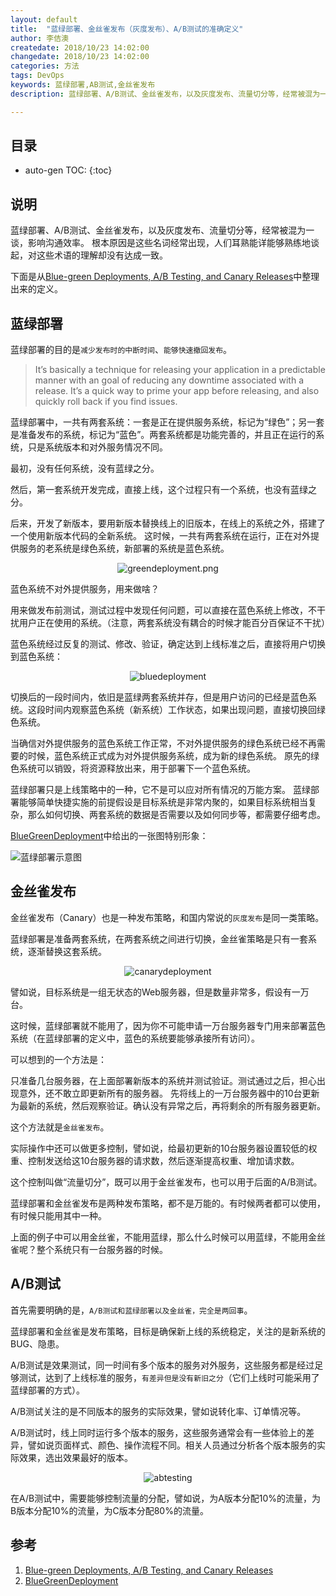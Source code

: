 ```yaml
---
layout: default
title:  "蓝绿部署、金丝雀发布（灰度发布）、A/B测试的准确定义"
author: 李佶澳
createdate: 2018/10/23 14:02:00
changedate: 2018/10/23 14:02:00
categories: 方法
tags: DevOps
keywords: 蓝绿部署,AB测试,金丝雀发布
description: 蓝绿部署、A/B测试、金丝雀发布，以及灰度发布、流量切分等，经常被混为一谈，人们耳熟能详能够熟练地谈起，对这些术语的理解却没有达成一致。

---
```


## 目录
* auto-gen TOC:
{:toc}

## 说明

蓝绿部署、A/B测试、金丝雀发布，以及灰度发布、流量切分等，经常被混为一谈，影响沟通效率。
根本原因是这些名词经常出现，人们耳熟能详能够熟练地谈起，对这些术语的理解却没有达成一致。

下面是从[Blue-green Deployments, A/B Testing, and Canary Releases][1]中整理出来的定义。

## 蓝绿部署

蓝绿部署的目的是`减少发布时的中断时间`、`能够快速撤回发布`。

>It’s basically a technique for releasing your application in a predictable manner with an goal of reducing any downtime associated with a release. It’s a quick way to prime your app before releasing, and also quickly roll back if you find issues.

蓝绿部署中，一共有两套系统：一套是正在提供服务系统，标记为“绿色”；另一套是准备发布的系统，标记为“蓝色”。两套系统都是功能完善的，并且正在运行的系统，只是系统版本和对外服务情况不同。

最初，没有任何系统，没有蓝绿之分。

然后，第一套系统开发完成，直接上线，这个过程只有一个系统，也没有蓝绿之分。

后来，开发了新版本，要用新版本替换线上的旧版本，在线上的系统之外，搭建了一个使用新版本代码的全新系统。
这时候，一共有两套系统在运行，正在对外提供服务的老系统是绿色系统，新部署的系统是蓝色系统。

<span style="display:block;text-align:center">![greendeployment.png](http://blog.christianposta.com/images/greendeployment.png)</span>

蓝色系统不对外提供服务，用来做啥？

用来做发布前测试，测试过程中发现任何问题，可以直接在蓝色系统上修改，不干扰用户正在使用的系统。（注意，两套系统没有耦合的时候才能百分百保证不干扰）

蓝色系统经过反复的测试、修改、验证，确定达到上线标准之后，直接将用户切换到蓝色系统：

<span style="display:block;text-align:center">![bluedeployment](http://blog.christianposta.com/images/bluedeployment.png)</span>

切换后的一段时间内，依旧是蓝绿两套系统并存，但是用户访问的已经是蓝色系统。这段时间内观察蓝色系统（新系统）工作状态，如果出现问题，直接切换回绿色系统。

当确信对外提供服务的蓝色系统工作正常，不对外提供服务的绿色系统已经不再需要的时候，蓝色系统正式成为对外提供服务系统，成为新的绿色系统。
原先的绿色系统可以销毁，将资源释放出来，用于部署下一个蓝色系统。

蓝绿部署只是上线策略中的一种，它不是可以应对所有情况的万能方案。
蓝绿部署能够简单快捷实施的前提假设是目标系统是非常内聚的，如果目标系统相当复杂，那么如何切换、两套系统的数据是否需要以及如何同步等，都需要仔细考虑。

[BlueGreenDeployment][2]中给出的一张图特别形象：

![蓝绿部署示意图](https://martinfowler.com/bliki/images/blueGreenDeployment/blue_green_deployments.png)

## 金丝雀发布

金丝雀发布（Canary）也是一种发布策略，和国内常说的`灰度发布`是同一类策略。

蓝绿部署是准备两套系统，在两套系统之间进行切换，金丝雀策略是只有一套系统，逐渐替换这套系统。

<span style="display:block;text-align:center">![canarydeployment](http://blog.christianposta.com/images/canarydeployment.png)</span>

譬如说，目标系统是一组无状态的Web服务器，但是数量非常多，假设有一万台。

这时候，蓝绿部署就不能用了，因为你不可能申请一万台服务器专门用来部署蓝色系统（在蓝绿部署的定义中，蓝色的系统要能够承接所有访问）。

可以想到的一个方法是：

只准备几台服务器，在上面部署新版本的系统并测试验证。测试通过之后，担心出现意外，还不敢立即更新所有的服务器。
先将线上的一万台服务器中的10台更新为最新的系统，然后观察验证。确认没有异常之后，再将剩余的所有服务器更新。

这个方法就是`金丝雀发布`。

实际操作中还可以做更多控制，譬如说，给最初更新的10台服务器设置较低的权重、控制发送给这10台服务器的请求数，然后逐渐提高权重、增加请求数。

这个控制叫做“流量切分”，既可以用于金丝雀发布，也可以用于后面的A/B测试。

蓝绿部署和金丝雀发布是两种发布策略，都不是万能的。有时候两者都可以使用，有时候只能用其中一种。

上面的例子中可以用金丝雀，不能用蓝绿，那么什么时候可以用蓝绿，不能用金丝雀呢？整个系统只有一台服务器的时候。

## A/B测试

首先需要明确的是，`A/B测试和蓝绿部署以及金丝雀，完全是两回事`。

蓝绿部署和金丝雀是发布策略，目标是确保新上线的系统稳定，关注的是新系统的BUG、隐患。

A/B测试是效果测试，同一时间有多个版本的服务对外服务，这些服务都是经过足够测试，达到了上线标准的服务，`有差异但是没有新旧之分`（它们上线时可能采用了蓝绿部署的方式）。

A/B测试关注的是不同版本的服务的实际效果，譬如说转化率、订单情况等。

A/B测试时，线上同时运行多个版本的服务，这些服务通常会有一些体验上的差异，譬如说页面样式、颜色、操作流程不同。相关人员通过分析各个版本服务的实际效果，选出效果最好的版本。

<span style="display:block;text-align:center">![abtesting](http://blog.christianposta.com/images/abtesting.png)</span>

在A/B测试中，需要能够控制流量的分配，譬如说，为A版本分配10%的流量，为B版本分配10%的流量，为C版本分配80%的流量。

## 参考

1. [Blue-green Deployments, A/B Testing, and Canary Releases][1]
2. [BlueGreenDeployment][2]

[1]: http://blog.christianposta.com/deploy/blue-green-deployments-a-b-testing-and-canary-releases/  "Blue-green Deployments, A/B Testing, and Canary Releases" 
[2]: https://martinfowler.com/bliki/BlueGreenDeployment.html "BlueGreenDeployment"
